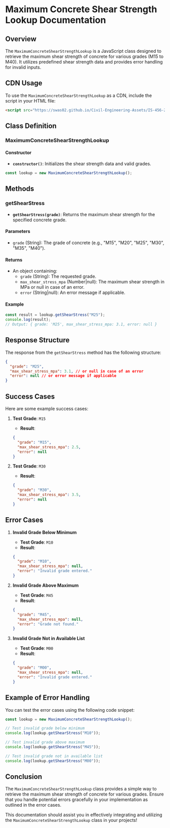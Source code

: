 # Maximum Concrete Shear Strength Lookup Documentation

## Overview

The `MaximumConcreteShearStrengthLookup` is a JavaScript class designed to retrieve the maximum shear strength of concrete for various grades (M15 to M40). It utilizes predefined shear strength data and provides error handling for invalid inputs.

## CDN Usage

To use the `MaximumConcreteShearStrengthLookup` as a CDN, include the script in your HTML file:

```html
<script src="https://swas02.github.io/Civil-Engineering-Assets/IS-456-2000/TABLES/Table-20/Table-20-Maximum-Shear-Stress.js"></script>
```

## Class Definition

### MaximumConcreteShearStrengthLookup

#### Constructor

- **`constructor()`**: Initializes the shear strength data and valid grades.

```javascript
const lookup = new MaximumConcreteShearStrengthLookup();
```

## Methods

### getShearStress

- **`getShearStress(grade)`**: Returns the maximum shear strength for the specified concrete grade.

#### Parameters

- `grade` (String): The grade of concrete (e.g., "M15", "M20", "M25", "M30", "M35", "M40").

#### Returns

- An object containing:
  - `grade` (String): The requested grade.
  - `max_shear_stress_mpa` (Number|null): The maximum shear strength in MPa or null in case of an error.
  - `error` (String|null): An error message if applicable.

#### Example

```javascript
const result = lookup.getShearStress("M25");
console.log(result);
// Output: { grade: 'M25', max_shear_stress_mpa: 3.1, error: null }
```

## Response Structure

The response from the `getShearStress` method has the following structure:

```json
{
  "grade": "M25",
  "max_shear_stress_mpa": 3.1, // or null in case of an error
  "error": null // or error message if applicable
}
```

## Success Cases

Here are some example success cases:

1. **Test Grade**: `M15`
   - **Result**:
   ```json
   {
     "grade": "M15",
     "max_shear_stress_mpa": 2.5,
     "error": null
   }
   ```

2. **Test Grade**: `M30`
   - **Result**:
   ```json
   {
     "grade": "M30",
     "max_shear_stress_mpa": 3.5,
     "error": null
   }
   ```

## Error Cases

1. **Invalid Grade Below Minimum**
   - **Test Grade**: `M10`
   - **Result**:
   ```json
   {
     "grade": "M10",
     "max_shear_stress_mpa": null,
     "error": "Invalid grade entered."
   }
   ```

2. **Invalid Grade Above Maximum**
   - **Test Grade**: `M45`
   - **Result**:
   ```json
   {
     "grade": "M45",
     "max_shear_stress_mpa": null,
     "error": "Grade not found."
   }
   ```

3. **Invalid Grade Not in Available List**
   - **Test Grade**: `M00`
   - **Result**:
   ```json
   {
     "grade": "M00",
     "max_shear_stress_mpa": null,
     "error": "Invalid grade entered."
   }
   ```

## Example of Error Handling

You can test the error cases using the following code snippet:

```javascript
const lookup = new MaximumConcreteShearStrengthLookup();

// Test invalid grade below minimum
console.log(lookup.getShearStress("M10"));

// Test invalid grade above maximum
console.log(lookup.getShearStress("M45"));

// Test invalid grade not in available list
console.log(lookup.getShearStress("M00"));
```

## Conclusion

The `MaximumConcreteShearStrengthLookup` class provides a simple way to retrieve the maximum shear strength of concrete for various grades. Ensure that you handle potential errors gracefully in your implementation as outlined in the error cases.

This documentation should assist you in effectively integrating and utilizing the `MaximumConcreteShearStrengthLookup` class in your projects!

